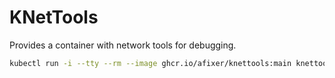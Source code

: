# KNetTools

Provides a container with network tools for debugging.

```bash
kubectl run -i --tty --rm --image ghcr.io/afixer/knettools:main knettools /bin/bash
```

